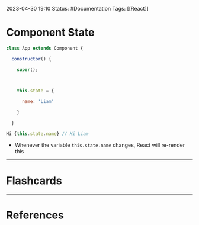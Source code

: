 2023-04-30 19:10
Status: #Documentation 
Tags: [[React]]

# Component State


```javascript
class App extends Component {

  constructor() {

    super();

  

    this.state = {

      name: 'Liam'

    }

  }
```


```javascript
Hi {this.state.name} // Hi Liam
```

* Whenever the variable `this.state.name` changes, React will re-render this




___
# Flashcards



---
# References
